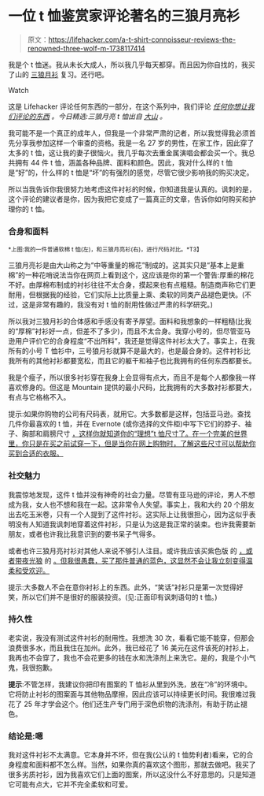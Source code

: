 # 一位 t 恤鉴赏家评论著名的三狼月亮衫

> 原文：<https://lifehacker.com/a-t-shirt-connoisseur-reviews-the-renowned-three-wolf-m-1738117414>

我是个 t 恤迷。我从未长大成人，所以我几乎每天都穿。而且因为你自找的，我买了山的 [三狼月衫](http://smile.amazon.com/The-Mountain-Three-Short-Sleeve/dp/B002HJ377A?asc_campaign=InlineText&asc_refurl=https://lifehacker.com/a-t-shirt-connoisseur-reviews-the-renowned-three-wolf-m-1738117414&asc_source=&tag=kinjalifehackerlink-20) 复习。还行吧。

Watch

这是 Lifehacker 评论任何东西的一部分，在这个系列中，我们评论 [*任何你想让我们评论的东西*](http://lifehacker.com/the-lifehacker-staff-will-review-anything-you-want-1733408447) *。今日精选:三狼月亮 t 恤出自* [*大山*](http://www.themountain.com/) *。*

我可能不是一个真正的成年人，但我是一个非常严肃的记者，所以我觉得我必须首先分享我参加这样一个审查的资格。我是一名 27 岁的男性，在家工作，因此穿了太多的 t 恤，这让我的妻子很恼火。我几乎每次去重金属演唱会都会买一个。我总共拥有 44 件 t 恤，涵盖各种品牌、面料和颜色。因此，我对什么样的 t 恤是“好”的，什么样的 t 恤是“坏”的有强烈的感觉，尽管它很少影响我的购买决定。

所以当我告诉你我很努力地考虑这件衬衫的时候，你知道我是认真的。讽刺的是，这个评论的建议者是你，因为我把它变成了一篇真正的文章，告诉你如何购买和护理你的 t 恤。

### 合身和面料

<small>*上图:我的一件普通软棉 t 恤(左)，和三狼月亮衫(右)，进行尺码对比。*T3】</small>

三狼月亮衫是由大山称之为“中等重量的棉花”制成的。这其实只是“基本上是重棉”的一种花哨说法当你在网页上看到这个，这应该是你的第一个警告:厚重的棉花不好。由厚棉布制成的衬衫往往不太合身，摸起来也有点粗糙。制造商声称它们更耐用，但根据我的经验，它们实际上比质量上乘、柔软的同类产品褪色更快。(不过，这是非常有趣的，我没有对 t 恤的耐用性做过严肃的科学研究。)

所以我对三狼月衫的合体感和手感没有寄予厚望。面料和我想象的一样粗糙(比我的“厚棉”衬衫好一点，但差不了多少)，而且不太合身。我穿小号的，但尽管亚马逊用户评价它的合身程度“不出所料”，我还是觉得这件衬衫太大了。事实上，在我所有的小号 T 恤衫中，三号狼月衫就算不是最大的，也是最合身的。这件衬衫比我所有的其他衬衫都要宽松，而且它的躯干和袖子也比我拥有的任何东西都要长。

我是个瘦子，所以很多衬衫穿在我身上会显得有点大，而且不是每个人都像我一样喜欢修身的。但这是 Mountain 提供的最小尺码，比我拥有的大多数衬衫都要大，有点与它格格不入。

提示:如果你购物的公司有尺码表，就用它。大多数都是这样，包括亚马逊。查找几件你最喜欢的 t 恤，并在 Evernote (或你选择的文件柜)中写下它们的脖子、袖子、胸部和肩膀尺寸 [，这样你就知道你的“理想”t 恤尺寸了。在一个完美的世界里，你只是在买之前试穿一下，但是当你在网上购物时，了解这些尺寸可以帮助你买到合适的衣服。](http://lifehacker.com/ive-been-using-evernote-all-wrong-heres-why-its-actual-5989980)

### 社交魅力

我震惊地发现，这件 t 恤并没有神奇的社会力量。尽管有亚马逊的评论，男人不想成为我，女人也不想和我在一起。这非常令人失望。事实上，我和大约 20 个朋友出去吃玉米卷，只有一个人提到了这件衬衫。这实际上让我很担心，因为这似乎表明没有人知道我讽刺地穿着这件衬衫，只是认为这是我正常的装束。也许我需要新朋友，或者也许我比我意识到的要书呆子气得多。

或者也许三狼月亮衬衫对其他人来说不够引人注目。或许我应该买紫色版 的 [，或者带夜光狼](http://smile.amazon.com/The-Mountain-Three-Short-Sleeve/dp/B002HJ377A?asc_campaign=InlineText&asc_refurl=https://lifehacker.com/a-t-shirt-connoisseur-reviews-the-renowned-three-wolf-m-1738117414&asc_source=&tag=kinjalifehackerlink-20) 的 [。但我很愚蠢，买了那件普通的蓝色，这显然不会让我立刻变得温柔和受欢迎。](http://smile.amazon.com/The-Mountain-Three-Short-Sleeve/dp/B002HJ377A?asc_campaign=InlineText&asc_refurl=https://lifehacker.com/a-t-shirt-connoisseur-reviews-the-renowned-three-wolf-m-1738117414&asc_source=&tag=kinjalifehackerlink-20)

提示:大多数人不会在意你衬衫上的东西。此外，“笑话”衬衫只是第一次觉得好笑，所以它们并不是很好的服装投资。(见:正面印有讽刺语句的 t 恤。)

### 持久性

老实说，我没有测试这件衬衫的耐用性。我想洗 30 次，看看它能不能穿，但那会浪费很多水，而且我住在加州。此外，我已经花了 16 美元在这件该死的衬衫上，我再也不会穿了，我也不会花更多的钱在水和洗涤剂上来洗它。是的，我是个小气鬼，我很抱歉。

**提示**:不管怎样，我建议你把印有图案的 T 恤衫从里到外洗，放在“冷”的环境中。它将防止衬衫的图案面与其他物品摩擦，因此应该可以持续更长时间。我很难过我花了 25 年才学会这个。他们还生产专门用于深色织物的洗涤剂，有助于防止褪色。

### 结论是:嗯

我对这件衬衫不太满意。它本身并不坏，但在我(公认的 t 恤势利者)看来，它的合身程度和面料都不怎么样。当然，如果你真的喜欢这个图形，那就去做吧。我买了很多劣质衬衫，因为我喜欢它们上面的图案，所以这没什么不好意思的。只是知道它可能有点大，它并不完全柔软和可爱。
